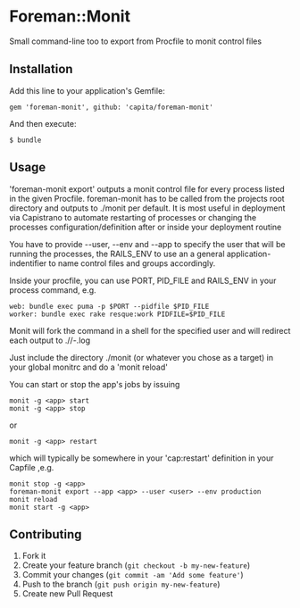 # Foreman::Monit

Small command-line too to export from Procfile to monit control files

## Installation

Add this line to your application's Gemfile:

    gem 'foreman-monit', github: 'capita/foreman-monit'

And then execute:

    $ bundle

## Usage

'foreman-monit export' outputs a monit control file for every process listed in the given Procfile. foreman-monit
has to be called from the projects root directory and outputs to ./monit per default. It is most useful in deployment
via Capistrano to automate restarting of processes or changing the processes configuration/definition after or inside
your deployment routine

You have to provide --user, --env and --app to specify the user that will be running the processes, the RAILS_ENV
to use an a general application-indentifier to name control files and groups accordingly.

Inside your procfile, you can use PORT, PID_FILE and RAILS_ENV in your process command, e.g.

    web: bundle exec puma -p $PORT --pidfile $PID_FILE
    worker: bundle exec rake resque:work PIDFILE=$PID_FILE

Monit will fork the command in a shell for the specified user and will redirect each output to ./<target>/<app>-<process>.log

Just include the directory ./monit (or whatever you chose as a target) in your global monitrc and do a 'monit reload'

You can start or stop the app's jobs by issuing

    monit -g <app> start
    monit -g <app> stop

or

    monit -g <app> restart

which will typically be somewhere in your 'cap:restart' definition in your Capfile ,e.g.

    monit stop -g <app>
    foreman-monit export --app <app> --user <user> --env production
    monit reload
    monit start -g <app>

## Contributing

1. Fork it
2. Create your feature branch (`git checkout -b my-new-feature`)
3. Commit your changes (`git commit -am 'Add some feature'`)
4. Push to the branch (`git push origin my-new-feature`)
5. Create new Pull Request
